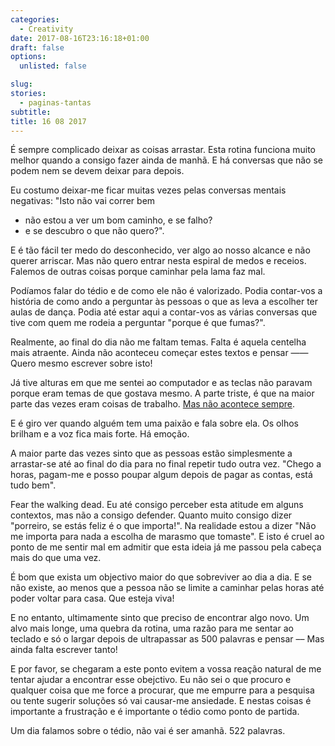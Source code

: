 ```yaml
---
categories: 
  - Creativity
date: 2017-08-16T23:16:18+01:00
draft: false
options:
  unlisted: false

slug:
stories: 
  - paginas-tantas
subtitle: 
title: 16 08 2017
---
```

É sempre complicado deixar as coisas arrastar. Esta rotina funciona muito melhor quando a consigo fazer ainda de manhã. E há conversas que não se podem nem se devem deixar para depois.

Eu costumo deixar-me ficar muitas vezes pelas conversas mentais negativas: "Isto não vai correr bem
  - não estou a ver um bom caminho, e se falho?
  - e se descubro o que não quero?".

E é tão fácil ter medo do desconhecido, ver algo ao nosso alcance e não querer arriscar. Mas não quero entrar nesta espiral de medos e receios. Falemos de outras coisas porque caminhar pela lama faz mal.

Podíamos falar do tédio e de como ele não é valorizado. Podia contar-vos a história de como ando a perguntar às pessoas o que as leva a escolher ter aulas de dança. Podia até estar aqui a contar-vos as várias conversas que tive com quem me rodeia a perguntar "porque é que fumas?".

Realmente, ao final do dia não me faltam temas. Falta é aquela centelha mais atraente. Ainda não aconteceu começar estes textos e pensar —— Quero mesmo escrever sobre isto!

Já tive alturas em que me sentei ao computador e as teclas não paravam porque eram temas de que gostava mesmo. A parte triste, é que na maior parte das vezes eram coisas de trabalho. [Mas não acontece sempre](http://brunoamaral.tumblr.com/post/89163778893/o-pequeno-manual-para-uma-vida-diferente). 

E é giro ver quando alguém tem uma paixão e fala sobre ela. Os olhos brilham e a voz fica mais forte. Há emoção. 

A maior parte das vezes sinto que as pessoas estão simplesmente a arrastar-se até ao final do dia para no final repetir tudo outra vez. "Chego a horas, pagam-me e posso poupar algum depois de pagar as contas, está tudo bem".

Fear the walking dead. Eu até consigo perceber esta atitude em alguns contextos, mas não a consigo defender. Quanto muito consigo dizer "porreiro, se estás feliz é o que importa!". Na realidade estou a dizer "Não me importa para nada a escolha de marasmo que tomaste". E isto é cruel ao ponto de me sentir mal em admitir que esta ideia já me passou pela cabeça mais do que uma vez.

É bom que exista um objectivo maior do que sobreviver ao dia a dia. E se não existe, ao menos que a pessoa não se limite a caminhar pelas horas até poder voltar para casa. Que esteja viva!

E no entanto, ultimamente sinto que preciso de encontrar algo novo. Um alvo mais longe, uma quebra da rotina, uma razão para me sentar ao teclado e só o largar depois de ultrapassar as 500 palavras e pensar –– Mas ainda falta escrever tanto!

E por favor, se chegaram a este ponto evitem a vossa reação natural de me tentar ajudar a encontrar esse obejctivo. Eu não sei o que procuro e qualquer coisa que me force a procurar, que me empurre para a pesquisa ou tente sugerir soluções só vai causar-me ansiedade. E nestas coisas é importante a frustração e é importante o tédio como ponto de partida.

Um dia falamos sobre o tédio, não vai é ser amanhã. 522 palavras.
